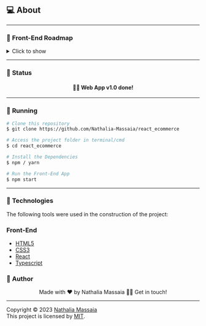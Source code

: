 ## :computer: About
---
### :memo: **Front-End Roadmap**

<details>
	
<summary>Click to show</summary>
	
- [x] Create Front-End Project using ReactJS.
- [x] inserted Plop for automatic component generation.
- [x] Create structure Components (Header, Footer and Container).
- [x] Create reusable generic Components.
	
</details>

---
### :triangular_ruler: **Status**

<h4 align="center"> 
	👨‍🏫 Web App v1.0 done!
</h4>

---
### :dvd: **Running**
```bash
# Clone this repository
$ git clone https://github.com/Nathalia-Massaia/react_ecommerce

# Access the project folder in terminal/cmd
$ cd react_ecommerce

# Install the Dependencies
$ npm / yarn

# Run the Front-End App
$ npm start

```

---

### :hammer: **Technologies**

The following tools were used in the construction of the project:

### Front-End
- [HTML5](https://developer.mozilla.org/pt-BR/docs/Web/HTML/HTML5)
- [CSS3](https://developer.mozilla.org/pt-BR/docs/Archive/CSS3)
- [React]()
- [Typescript](https://www.typescriptlang.org/)

### :girl: **Author**

<div align="center">

Made with ❤️ by Nathalia Massaia 👋🏽 Get in touch!

</div>

---

Copyright © 2023 [Nathalia Massaia](https://github.com/Nathalia-Massaia) <br/>
This project is licensed by [MIT](./LICENSE).
